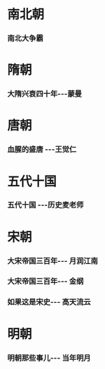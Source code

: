 # 南北朝
### 南北大争霸
# 隋朝
### 大隋兴衰四十年---蒙曼
# 唐朝
### 血腥的盛唐 ---王觉仁
# 五代十国
### 五代十国 ---历史麦老师
# 宋朝
### 大宋帝国三百年--- 月润江南
### 大宋帝国三百年--- 金纲
### 如果这是宋史--- 高天流云

# 明朝
### 明朝那些事儿--- 当年明月
